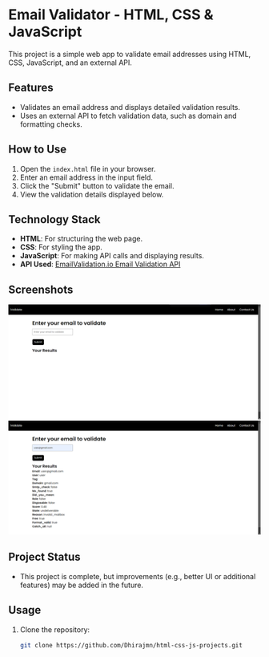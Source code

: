 # Email Validator - HTML, CSS & JavaScript

This project is a simple web app to validate email addresses using HTML, CSS, JavaScript, and an external API.

## Features
- Validates an email address and displays detailed validation results.
- Uses an external API to fetch validation data, such as domain and formatting checks.

## How to Use
1. Open the `index.html` file in your browser.
2. Enter an email address in the input field.
3. Click the "Submit" button to validate the email.
4. View the validation details displayed below.

## Technology Stack
- **HTML**: For structuring the web page.
- **CSS**: For styling the app.
- **JavaScript**: For making API calls and displaying results.
- **API Used**: [EmailValidation.io Email Validation API](https://app.emailvalidation.io/email-validation)

## Screenshots
![Email Validator Screenshot-1](screenshots/email-validator-img1.png)
![Email Validator Screenshot-2](screenshots/email-validator-img2.png)

## Project Status
- This project is complete, but improvements (e.g., better UI or additional features) may be added in the future.


## Usage
1. Clone the repository:
   ```bash
   git clone https://github.com/Dhirajmn/html-css-js-projects.git
